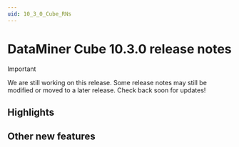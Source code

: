 ```yaml
---
uid: 10_3_0_Cube_RNs
---
```


# DataMiner Cube 10.3.0 release notes

> [!IMPORTANT]
> We are still working on this release. Some release notes may still be modified or moved to a later release. Check back soon for updates!

## Highlights

## Other new features

